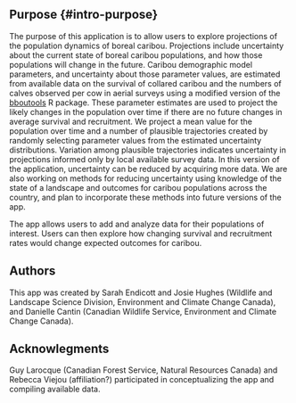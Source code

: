 ## Purpose {#intro-purpose}
The purpose of this application is to allow users to explore projections of the population dynamics of boreal caribou.
Projections include uncertainty about the current state of boreal caribou populations,
and how those populations will change in the future.
Caribou demographic model parameters, and uncertainty about those parameter values,
are estimated from available data on the survival of
collared caribou and the numbers of calves observed per cow in aerial surveys using 
a modified version of the [bboutools](https://poissonconsulting.github.io/bboutools/) R package. 
These parameter estimates are used to project the likely changes in the population over time if 
there are no future changes in average survival and recruitment. We
project a mean value for the population over time and a number of plausible
trajectories created by randomly selecting parameter values from the estimated 
uncertainty distributions. Variation among plausible trajectories indicates uncertainty in projections informed only
by local available survey data. In this version of the application, uncertainty 
can be reduced by acquiring more data. We are also working on methods for reducing uncertainty
using knowledge of the state of a landscape and outcomes for caribou populations
across the country, and plan to incorporate these methods into future versions of the app.

The app allows users to add and analyze data for their populations of interest.
Users can then explore how changing survival and recruitment rates would change 
expected outcomes for caribou.

## Authors
This app was created by Sarah Endicott and Josie Hughes (Wildlife and Landscape Science Division, Environment and Climate Change Canada), and Danielle Cantin (Canadian Wildlife Service, Environment and Climate Change Canada). 

## Acknowlegments
Guy Larocque (Canadian Forest Service, Natural Resources Canada) and Rebecca Viejou (affiliation?) participated in conceptualizing the app
and compiling available data.


